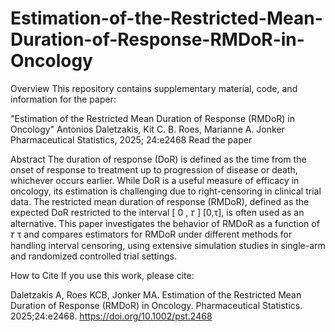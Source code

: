# Estimation-of-the-Restricted-Mean-Duration-of-Response-RMDoR-in-Oncology

Overview
This repository contains supplementary material, code, and information for the paper:

"Estimation of the Restricted Mean Duration of Response (RMDoR) in Oncology"
Antonios Daletzakis, Kit C. B. Roes, Marianne A. Jonker
Pharmaceutical Statistics, 2025; 24:e2468
Read the paper

Abstract
The duration of response (DoR) is defined as the time from the onset of response to treatment up to progression of disease or death, whichever occurs earlier. While DoR is a useful measure of efficacy in oncology, its estimation is challenging due to right-censoring in clinical trial data. The restricted mean duration of response (RMDoR), defined as the expected DoR restricted to the interval 
[
0
,
𝜏
]
[0,τ], is often used as an alternative.
This paper investigates the behavior of RMDoR as a function of 
𝜏
τ and compares estimators for RMDoR under different methods for handling interval censoring, using extensive simulation studies in single-arm and randomized controlled trial settings.

How to Cite
If you use this work, please cite:

Daletzakis A, Roes KCB, Jonker MA. Estimation of the Restricted Mean Duration of Response (RMDoR) in Oncology. Pharmaceutical Statistics. 2025;24:e2468. https://doi.org/10.1002/pst.2468
